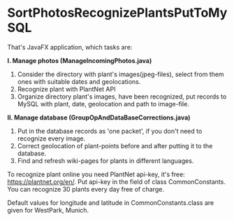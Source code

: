 # SortPhotosRecognizePlantsPutToMySQL

That's JavaFX application, which tasks are:

**I. Manage photos (ManageIncomingPhotos.java)**
1. Consider the directory with plant's images(jpeg-files), select from them ones with suitable dates and geolocations.
2. Recognize plant with PlantNet API
3. Organize directory plant's images, have been recognized, put records to MySQL with plant, date, geolocation and path to image-file.

**II. Manage database (GroupOpAndDataBaseCorrections.java)**
1. Put in the database records as 'one packet', if you don't need to recognize every image.
2. Correct geolocation of plant-points before and after putting it to the database.
3. Find and refresh wiki-pages for plants in different languages.

To recognize plant online you need PlantNet api-key, it's free: https://plantnet.org/en/.
Put api-key in the field of class CommonConstants.
You can recognize 30 plants every day free of charge.

Default values for longitude and latitude in CommonConstants.class are given for WestPark, Munich.






